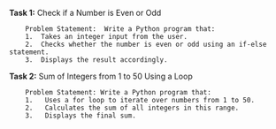 **Task 1:** Check if a Number is Even or Odd

        Problem Statement:  Write a Python program that:
        1. 	Takes an integer input from the user.
        2. 	Checks whether the number is even or odd using an if-else statement.
        3. 	Displays the result accordingly.

**Task 2:** Sum of Integers from 1 to 50 Using a Loop
 
        Problem Statement: Write a Python program that:
        1.   Uses a for loop to iterate over numbers from 1 to 50.
        2.   Calculates the sum of all integers in this range.
        3.   Displays the final sum.
